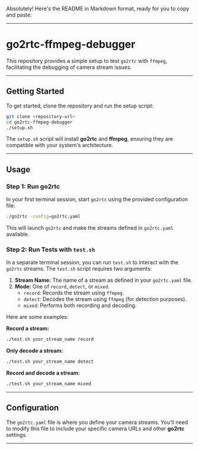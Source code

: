 Absolutely\! Here's the README in Markdown format, ready for you to copy and paste:

-----

# go2rtc-ffmpeg-debugger

This repository provides a simple setup to test `go2rtc` with `ffmpeg`, facilitating the debugging of camera stream issues.

-----

## Getting Started

To get started, clone the repository and run the setup script:

```bash
git clone <repository-url>
cd go2rtc-ffmpeg-debugger
./setup.sh
```

The `setup.sh` script will install **go2rtc** and **ffmpeg**, ensuring they are compatible with your system's architecture.

-----

## Usage

### Step 1: Run go2rtc

In your first terminal session, start `go2rtc` using the provided configuration file:

```bash
./go2rtc -config=go2rtc.yaml
```

This will launch `go2rtc` and make the streams defined in `go2rtc.yaml` available.

### Step 2: Run Tests with `test.sh`

In a separate terminal session, you can run `test.sh` to interact with the `go2rtc` streams. The `test.sh` script requires two arguments:

1.  **Stream Name:** The name of a stream as defined in your `go2rtc.yaml` file.
2.  **Mode:** One of `record`, `detect`, or `mixed`.
      * `record`: Records the stream using `ffmpeg`.
      * `detect`: Decodes the stream using `ffmpeg` (for detection purposes).
      * `mixed`: Performs both recording and decoding.

Here are some examples:

**Record a stream:**

```bash
./test.sh your_stream_name record
```

**Only decode a stream:**

```bash
./test.sh your_stream_name detect
```

**Record and decode a stream:**

```bash
./test.sh your_stream_name mixed
```

-----

## Configuration

The `go2rtc.yaml` file is where you define your camera streams. You'll need to modify this file to include your specific camera URLs and other **go2rtc** settings.

-----
